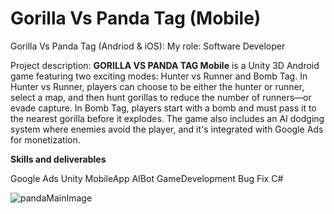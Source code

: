 # Gorilla Vs Panda Tag (Mobile)

  Gorilla Vs Panda Tag (Andriod & iOS): 
  My role: Software Developer

  Project description:
  **GORILLA VS PANDA TAG Mobile** is a Unity 3D Android game featuring two exciting modes: Hunter vs Runner and Bomb Tag. In Hunter vs Runner, players can choose to be either the hunter or runner, select a map, and then hunt gorillas to reduce the number of runners—or evade capture. In Bomb Tag, players start with a bomb and must pass it to the nearest gorilla before it explodes. The game also includes an AI dodging system where enemies avoid the player, and it's integrated with Google Ads for monetization.

  **Skills and deliverables**

  Google Ads    Unity   MobileApp   AIBot   GameDevelopment   Bug Fix   C#

  <img src="./pandaMainImage.jpg" alt="pandaMainImage"/>